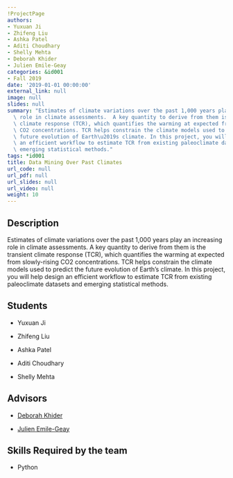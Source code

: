 ```yaml
---
!ProjectPage
authors:
- Yuxuan Ji
- Zhifeng Liu
- Ashka Patel
- Aditi Choudhary
- Shelly Mehta
- Deborah Khider
- Julien Emile-Geay
categories: &id001
- Fall 2019
date: '2019-01-01 00:00:00'
external_link: null
image: null
slides: null
summary: "Estimates of climate variations over the past 1,000 years play an increasing\
  \ role in climate assessments.  A key quantity to derive from them is the transient\
  \ climate response (TCR), which quantifies the warming at expected from slowly-rising\
  \ CO2 concentrations. TCR helps constrain the climate models used to predict the\
  \ future evolution of Earth\u2019s climate. In this project, you will help design\
  \ an efficient workflow to estimate TCR from existing paleoclimate datasets and\
  \ emerging statistical methods."
tags: *id001
title: Data Mining Over Past Climates
url_code: null
url_pdf: null
url_slides: null
url_video: null
weight: 10
---
```

## Description

Estimates of climate variations over the past 1,000 years play an increasing role in climate assessments.  A key quantity to derive from them is the transient climate response (TCR), which quantifies the warming at expected from slowly-rising CO2 concentrations. TCR helps constrain the climate models used to predict the future evolution of Earth’s climate. In this project, you will help design an efficient workflow to estimate TCR from existing paleoclimate datasets and emerging statistical methods.





## Students

* Yuxuan Ji

* Zhifeng Liu

* Ashka Patel

* Aditi Choudhary

* Shelly Mehta

## Advisors

* [Deborah Khider](../../../author/deborah-khider)

* [Julien Emile-Geay](../../../author/julien-emilegeay)

## Skills Required by the team


* Python